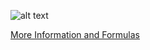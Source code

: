 ![alt text](https://upload.wikimedia.org/wikipedia/commons/2/2a/Svm_max_sep_hyperplane_with_margin.png "Max Sep. Hyperplane")

[More Information and Formulas](https://en.wikipedia.org/wiki/Support_vector_machine "https://en.wikipedia.org/wiki/Support_vector_machine")
